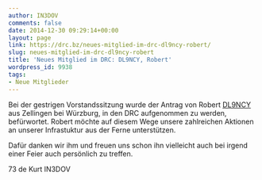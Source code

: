 ```yaml
---
author: IN3DOV
comments: false
date: 2014-12-30 09:29:14+00:00
layout: page
link: https://drc.bz/neues-mitglied-im-drc-dl9ncy-robert/
slug: neues-mitglied-im-drc-dl9ncy-robert
title: 'Neues Mitglied im DRC: DL9NCY, Robert'
wordpress_id: 9938
tags:
- Neue Mitglieder
---
```


Bei der gestrigen Vorstandssitzung wurde der Antrag von Robert [DL9NCY](http://www.qrz.com/db) aus Zellingen bei Würzburg, in den DRC aufgenommen zu werden, befürwortet. Robert möchte auf diesem Wege unsere zahlreichen Aktionen an unserer Infrastuktur aus der Ferne unterstützen.

Dafür danken wir ihm und freuen uns schon ihn vielleicht auch bei irgend einer Feier auch persönlich zu treffen.

73 de Kurt IN3DOV



